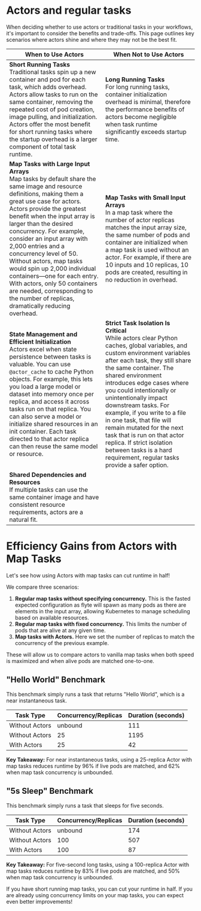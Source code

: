 # Actors and regular tasks

When deciding whether to use actors or traditional tasks in your workflows, it's important to consider the benefits 
and trade-offs. This page outlines key scenarios where actors shine and where they may not be the best fit.

| <span style="font-size:16px;">When to Use Actors</span>                                                                                                                                                                                                                                                                                                                                                                                                                                                                                                    | <span style="font-size:16px;">When Not to Use Actors</span>                                                                                                                                                                                                                                                                                                                                                                                                                                                                                                   |
|------------------------------------------------------------------------------------------------------------------------------------------------------------------------------------------------------------------------------------------------------------------------------------------------------------------------------------------------------------------------------------------------------------------------------------------------------------------------------------------------------------------------------------------------------------|---------------------------------------------------------------------------------------------------------------------------------------------------------------------------------------------------------------------------------------------------------------------------------------------------------------------------------------------------------------------------------------------------------------------------------------------------------------------------------------------------------------------------------------------------------------|
| **Short Running Tasks**<br>Traditional tasks spin up a new container and pod for each task, which adds overhead. Actors allow tasks to run on the same container, removing the repeated cost of pod creation, image pulling, and initialization. Actors offer the most benefit for short running tasks where the startup overhead is a larger component of total task runtime.                                                                                                                                                                             | **Long Running Tasks**<br>For long running tasks, container initialization overhead is minimal, therefore the performance benefits of actors become negligible when task runtime significantly exceeds startup time.                                                                                                                                                                                                                                                                                                                                          |
| **Map Tasks with Large Input Arrays**<br>Map tasks by default share the same image and resource definitions, making them a great use case for actors. Actors provide the greatest benefit when the input array is larger than the desired concurrency. For example, consider an input array with 2,000 entries and a concurrency level of 50. Without actors, map tasks would spin up 2,000 individual containers—one for each entry. With actors, only 50 containers are needed, corresponding to the number of replicas, dramatically reducing overhead. | **Map Tasks with Small Input Arrays**<br>In a map task where the number of actor replicas matches the input array size, the same number of pods and container are initialized when a map task is used without an actor. For example, if there are 10 inputs and 10 replicas, 10 pods are created, resulting in no reduction in overhead.                                                                                                                                                                                                                   |
| **State Management and Efficient Initialization**<br>Actors excel when state persistence between tasks is valuable. You can use `@actor_cache` to cache Python objects. For example, this lets you load a large model or dataset into memory once per replica, and access it across tasks run on that replica. You can also serve a model or initialize shared resources in an init container. Each task directed to that actor replica can then reuse the same model or resource.                                                                 | **Strict Task Isolation Is Critical**<br>While actors clear Python caches, global variables, and custom environment variables after each task, they still share the same container. The shared environment introduces edge cases where you could intentionally or unintentionally impact downstream tasks. For example, if you write to a file in one task, that file will remain mutated for the next task that is run on that actor replica. If strict isolation between tasks is a hard requirement, regular tasks provide a safer option. |
| **Shared Dependencies and Resources**<br>If multiple tasks can use the same container image and have consistent resource requirements, actors are a natural fit.                                                                                                                                                                                                                                                                                                                                                                                           |                                                                                                                                                                                                                                                                                                                                                                                                                                                                                                                       |



# Efficiency Gains from Actors with Map Tasks

Let's see how using Actors with map tasks can cut runtime in half!

We compare three scenarios:
1. **Regular map tasks without specifying concurrency.** This is the fasted expected configuration as flyte will spawn as many pods as there are elements in the input array, allowing Kubernetes to manage scheduling based on available resources.
2. **Regular map tasks with fixed concurrency.** This limits the number of pods that are alive at any given time.
3. **Map tasks with Actors.** Here we set the number of replicas to match the concurrency of the previous example.

These will allow us to compare actors to vanilla map tasks when both speed is maximized and when alive pods are matched one-to-one.


## "Hello World" Benchmark
This benchmark simply runs a task that returns "Hello World", which is a near instantaneous task.

| Task Type          | Concurrency/Replicas | Duration (seconds) |
|--------------------|----------------------|--------------------|
| Without Actors     | unbound                    | 111                |
| Without Actors     | 25                   | 1195               |
| With Actors        | 25                   | 42                 |

**Key Takeaway:** For near instantaneous tasks, using a 25-replica Actor with map tasks reduces runtime by 96% if live pods are matched, and 62% when map task concurrency is unbounded.

## "5s Sleep" Benchmark
This benchmark simply runs a task that sleeps for five seconds.

| Task Type          | Concurrency/Replicas | Duration (seconds) |
|--------------------|----------|--------------------|
| Without Actors     | unbound        | 174                |
| Without Actors     | 100      | 507                |
| With Actors        | 100      | 87                 |

**Key Takeaway:** For five-second long tasks, using a 100-replica Actor with map tasks reduces runtime by 83% if live pods are matched, and 50% when map task concurrency is unbounded.

If you have short running map tasks, you can cut your runtime in half. If you are already using concurrency limits on your map tasks, you can expect even better improvements!